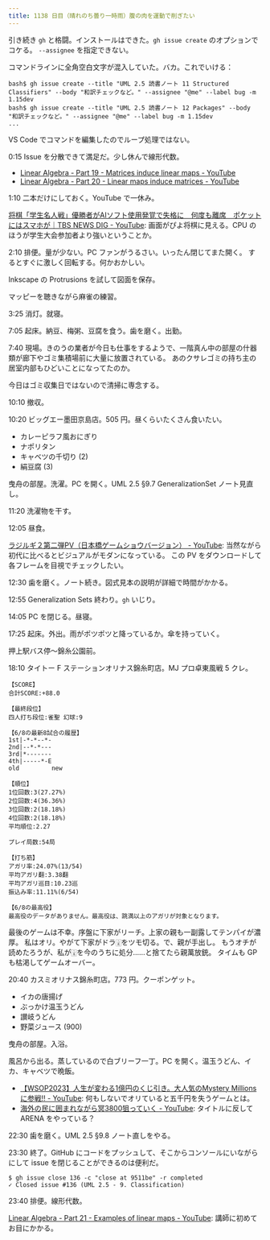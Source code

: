 ```yaml
---
title: 1138 日目（晴れのち曇り一時雨）腹の肉を運動で削ぎたい
---
```


引き続き `gh` と格闘。インストールはできた。`gh issue create` のオプションでコケる。
`--assignee` を指定できない。

コマンドラインに全角空白文字が混入していた。バカ。これでいける：

```console
bash$ gh issue create --title "UML 2.5 読書ノート 11 Structured Classifiers" --body "和訳チェックなど。" --assignee "@me" --label bug -m 1.15dev
bash$ gh issue create --title "UML 2.5 読書ノート 12 Packages" --body "和訳チェックなど。" --assignee "@me" --label bug -m 1.15dev
...
```

VS Code でコマンドを編集したのでループ処理ではない。

0:15 Issue を分散できて満足だ。少し休んで線形代数。

* [Linear Algebra - Part 19 - Matrices induce linear maps - YouTube](https://www.youtube.com/watch?v=19-YrCB3hyo&list=PLBh2i93oe2quLc5zaxD0WHzQTGrXMwAI6&index=19)
* [Linear Algebra - Part 20 - Linear maps induce matrices - YouTube](https://www.youtube.com/watch?v=9UcgdR_X2Ys&list=PLBh2i93oe2quLc5zaxD0WHzQTGrXMwAI6&index=20)

1:10 二本だけにしておく。YouTube で一休み。

[将棋「学生名人戦」優勝者がAIソフト使用発覚で失格に　何度も離席　ポケットにはスマホが｜TBS NEWS DIG - YouTube](https://www.youtube.com/watch?v=IwGLxXRdLmo):
画面がぴよ将棋に見える。CPU のほうが学生大会参加者より強いということか。

2:10 排便。量が少ない。PC ファンがうるさい。いったん閉じてまた開く。
するとすぐに激しく回転する。何かおかしい。

Inkscape の Protrusions を試して図面を保存。

マッピーを聴きながら麻雀の練習。

3:25 消灯。就寝。

7:05 起床。納豆、梅粥、豆腐を食う。歯を磨く。出勤。

7:40 現場。きのうの業者が今日も仕事をするようで、一階真ん中の部屋の什器類が廊下やゴミ集積場前に大量に放置されている。
あのクサレゴミの持ち主の居室内部もひどいことになってたのか。

今日はゴミ収集日ではないので清掃に専念する。

10:10 撤収。

10:20 ビッグエー墨田京島店。505 円。昼くらいたくさん食いたい。

* カレーピラフ風おにぎり
* ナポリタン
* キャベツの千切り (2)
* 絹豆腐 (3)

曳舟の部屋。洗濯。PC を開く。UML 2.5 §9.7 GeneralizationSet ノート見直し。

11:20 洗濯物を干す。

12:05 昼食。

[ラジルギ２第二弾PV（日本橋ゲームショウバージョン） - YouTube](https://www.youtube.com/watch?v=vXixeAeajMs):
当然ながら初代に比べるとビジュアルがモダンになっている。
この PV をダウンロードして各フレームを目視でチェックしたい。

12:30 歯を磨く。ノート続き。図式見本の説明が詳細で時間がかかる。

12:55 Generalization Sets 終わり。`gh` いじり。

14:05 PC を閉じる。昼寝。

17:25 起床。外出。雨がポツポツと降っているか。傘を持っていく。

押上駅バス停～錦糸公園前。

18:10 タイトー F ステーションオリナス錦糸町店。MJ プロ卓東風戦 5 クレ。

```text
【SCORE】
合計SCORE:+88.0

【最終段位】
四人打ち段位:雀聖 幻球:9

【6/8の最新8試合の履歴】
1st|-*-*--*-
2nd|--*-*---
3rd|*-------
4th|-----*-E
old         new

【順位】
1位回数:3(27.27%)
2位回数:4(36.36%)
3位回数:2(18.18%)
4位回数:2(18.18%)
平均順位:2.27

プレイ局数:54局

【打ち筋】
アガリ率:24.07%(13/54)
平均アガリ翻:3.38翻
平均アガリ巡目:10.23巡
振込み率:11.11%(6/54)

【6/8の最高役】
最高役のデータがありません。最高役は、跳満以上のアガリが対象となります。
```

最後のゲームは不幸。序盤に下家がリーチ。上家の親も一副露してテンパイが濃厚。
私はオリ。やがて下家がドラ🀈をツモ切る。で、親が手出し。
もうオチが読めたろうが、私が🀈を今のうちに処分……と捨てたら親萬放銃。
タイムも GP も枯渇してゲームオーバー。

20:40 カスミオリナス錦糸町店。773 円。クーポンゲット。

* イカの唐揚げ
* ぶっかけ温玉うどん
* 讃岐うどん
* 野菜ジュース (900)

曳舟の部屋。入浴。

風呂から出る。蒸しているので白ブリーフ一丁。PC を開く。温玉うどん、イカ、キャベツで晩飯。

* [【WSOP2023】人生が変わる1億円のくじ引き。大人気のMystery Millionsに参戦‼ - YouTube](https://www.youtube.com/watch?v=D7bXSpue4t8):
  何もしないでオリていると五千円を失うゲームとは。
* [海外の民に囲まれながら冥3800狙っていく - YouTube](https://www.youtube.com/watch?v=gSPHz1ISJq0):
  タイトルに反して ARENA をやっている？

22:30 歯を磨く。UML 2.5 §9.8 ノート直しをやる。

23:30 終了。GitHub にコードをプッシュして、そこからコンソールにいながらにして
issue を閉じることができるのは便利だ。

```console
$ gh issue close 136 -c "close at 9511be" -r completed
✓ Closed issue #136 (UML 2.5 - 9. Classification)
```

23:40 排便。線形代数。

[Linear Algebra - Part 21 - Examples of linear maps - YouTube](https://www.youtube.com/watch?v=eV7UI_WX54c&list=PLBh2i93oe2quLc5zaxD0WHzQTGrXMwAI6&index=21):
講師に初めてお目にかかる。
